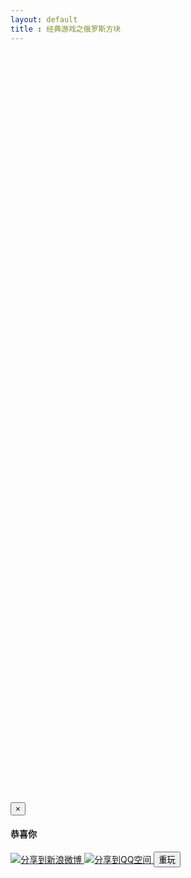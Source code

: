 ```yaml
---
layout: default
title : 经典游戏之俄罗斯方块
---
```


<p style="padding: 0px;margin: 0px;">
<link rel="stylesheet" href="./tetris.css" type="text/css" />
</p>
<div id="tetris">
</div>
<div class="right-ad">
<!-- 300 x 600 -->
<ins class="adsbygoogle"
     style="display:inline-block;width:300px;height:600px"
     data-ad-client="ca-pub-2326969899478823"
     data-ad-slot="1758482399"></ins>
<script>
(adsbygoogle = window.adsbygoogle || []).push({});
</script>
</div>
<div class="left-ad">
<!-- 300 x 600 -->
<ins class="adsbygoogle"
     style="display:inline-block;width:300px;height:600px"
     data-ad-client="ca-pub-2326969899478823"
     data-ad-slot="1758482399"></ins>
<script>
(adsbygoogle = window.adsbygoogle || []).push({});
</script>
</div>
<div class="modal fade" id="myModal" tabindex="-1" role="dialog" aria-labelledby="myModalLabel" aria-hidden="true">
    <div class="modal-dialog">
    <div class="modal-content">
    <div class="modal-header">
    <button type="button" class="close" data-dismiss="modal" aria-hidden="true">×</button>
    <h4 class="modal-title">
    <strong>恭喜你</strong>
    </h4>
    </div>
    <div class="modal-body">
    <p></p>
    </div>
    <div class="modal-footer">
        <a href="" class="btn game-fenxiang game-fenxiang-weibo"  target="_blank" >
            <img src="http://www.sinaimg.cn/blog/developer/wiki/LOGO_16x16.png" alt="分享到新浪微博" >
        </a>
        <a href="" class="btn game-fenxiang game-fenxiang-qzone"  target="_blank" >
            <img src="http://qzonestyle.gtimg.cn/ac/qzone_v5/app/app_share/qz_logo.png" alt="分享到QQ空间" />
        </a>
		<button type="button" class="btn btn-danger " data-dismiss="modal">重玩</button>
		</div>
    </div>
    </div>
</div>

<script>
tk.comment.isHaveComment = false;
tk.loadJSFile($("body"), "./tetris.js?t=" + tk.time());

if(tk.isMobile.any()){
    tk.ad.isLoadGoogleJs = false;
    tk.ad.isShowPageFoot = false;
    
    
    tk.ad.showPageFoot("ad-page-footer", "320-50", true);
    
    //$(".ad-page-footer").show();
    jQuery(document).ready(function(){
    	$(".ad-page-footer").show();
        tk.ad.loadGoogleJs(true);
    });
}


function setWeiBo(shareUrl, title, $dom){
    var url = "http://v.t.sina.com.cn/share/share.php?url="+encodeURI(shareUrl)+"&title="+encodeURI(title)+"&appkey=2924220432 &searchPic=false";
    $dom.attr("href", url);
}

function setQzone(shareUrl, title, $dom){
    var url = "http://sns.qzone.qq.com/cgi-bin/qzshare/cgi_qzshare_onekey?url="+shareUrl+"#0-qzone-1-68767-d020d2d2a4e8d1a374a433f596ad1440&title=经典游戏之俄罗斯方块&desc="+title+"&summary="+title+"&site=http://github.tiankonguse.com";
    $dom.attr("href", url);
}

function showMessage(score, cb) {
    var $message = $("#myModal");
    var shareUrl = "http://github.tiankonguse.com/project/tetris/";

    
    var title = "俄罗斯方块我轻松达到"+score+"分，你能打败我吗？快来挑战我吧？";
    var bodyText = "恭喜你，获得了" + score + "高分，分享给好友？";
    
    if(typeof WeixinJSBridge == 'undefined'){
        setWeiBo(shareUrl, title, $(".game-fenxiang-weibo"));
        setQzone(shareUrl, title, $(".game-fenxiang-qzone"));
    }else{
        $("#game-fenxiang").hide();
        document.title = "俄罗斯方块我轻松达到"+score+"分，你能打败我吗？快来挑战我吧？";
    }
    $message.find(".modal-body>p").text(bodyText);
    $message.modal("show");
    if (cb) {
		$message.on("hidden.bs.modal", cb);
    }
}

</script>

